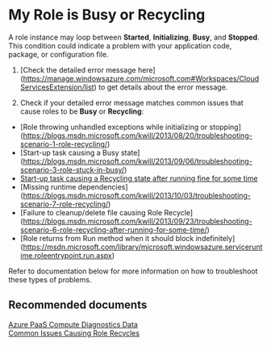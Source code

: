 <properties
	pageTitle="My Role is Busy or Recycling"
	description="My Role is Busy or Recycling"
	service="microsoft.classiccompute"
	resource="cloudservices"
	authors="jluk"
	displayOrder="1"
	selfHelpType="resource"
	supportTopicIds=""
	resourceTags=""
	productPesIds=""
	cloudEnvironments="public"
/>

# My Role is Busy or Recycling
A role instance may loop between **Started**, **Initializing**, **Busy**, and **Stopped**. This condition could indicate a problem with your application code, package, or configuration file. <br>

1. [Check the detailed error message here] (https://manage.windowsazure.com/microsoft.com#Workspaces/CloudServicesExtension/list) to get details about the error message. <br>

2. Check if your detailed error message matches common issues that cause roles to be **Busy** or **Recycling**: <br>

  * [Role throwing unhandled exceptions while initializing or stopping] (https://blogs.msdn.microsoft.com/kwill/2013/08/20/troubleshooting-scenario-1-role-recycling/) <br>
  * [Start-up task causing a Busy state] (https://blogs.msdn.microsoft.com/kwill/2013/09/06/troubleshooting-scenario-3-role-stuck-in-busy/) <br>
  * [Start-up task causing a Recycling state after running fine for some time](https://blogs.msdn.microsoft.com/kwill/2013/08/26/troubleshooting-scenario-2-role-recycling-after-running-fine-for-2-weeks/) <br>
  * [Missing runtime dependencies] (https://blogs.msdn.microsoft.com/kwill/2013/10/03/troubleshooting-scenario-7-role-recycling/) <br>
  * [Failure to cleanup/delete file causing Role Recycle] (https://blogs.msdn.microsoft.com/kwill/2013/09/23/troubleshooting-scenario-6-role-recycling-after-running-for-some-time/) <br>
  * [Role returns from Run method when it should block indefinitely] (https://msdn.microsoft.com/library/microsoft.windowsazure.serviceruntime.roleentrypoint.run.aspx) <br>

Refer to documentation below for more information on how to troubleshoot these types of problems. <br>

## **Recommended documents**
[Azure PaaS Compute Diagnostics Data](http://blogs.msdn.com/b/kwill/archive/2013/08/09/windows-azure-paas-compute-diagnostics-data.aspx) <br>
[Common Issues Causing Role Recycles](https://azure.microsoft.com/documentation/articles/cloud-services-troubleshoot-common-issues-which-cause-roles-recycle/) <br>